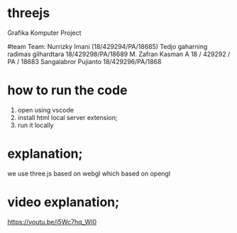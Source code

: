 # threejs
Grafika Komputer Project 

#team 
Team: 
Nurrizky Imani (18/429294/PA/18685)
Tedjo gaharning radimas gilhardtara 18/429298/PA/18689
M. Zafran Kasman A 18 / 429292 / PA / 18683
Sangalabror Pujianto 18/429296/PA/1868

# how to run the code
1. open using vscode
2. install html local server extension;
3. run it locally

# explanation;
we use three.js based on webgl which based on opengl

# video explanation;
https://youtu.be/j5Wc7hq_WI0
